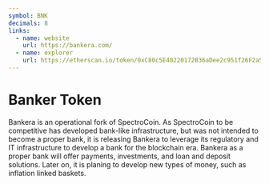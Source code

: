 ```yaml
---
symbol: BNK
decimals: 8
links:
  - name: website
    url: https://bankera.com/
  - name: explorer
    url: https://etherscan.io/token/0xC80c5E40220172B36aDee2c951f26F2a577810C5
---
```


# Banker Token

Bankera is an operational fork of SpectroCoin. As SpectroCoin to be competitive has developed bank-like infrastructure, but was not intended to become a proper bank, it is releasing Bankera to leverage its regulatory and IT infrastructure to develop a bank for the blockchain era. Bankera as a proper bank will offer payments, investments, and loan and deposit solutions. Later on, it is planing to develop new types of money, such as inflation linked baskets.
